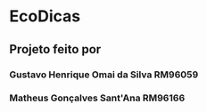 # EcoDicas

## Projeto feito por 

### Gustavo Henrique Omai da Silva RM96059
### Matheus Gonçalves Sant'Ana RM96166
